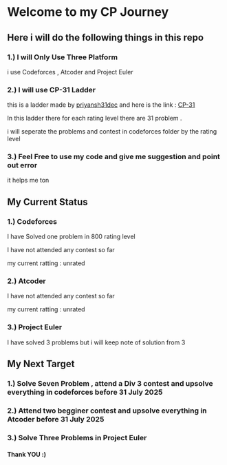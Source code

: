 # Welcome to my CP Journey

## Here i will do the following things in this repo

### 1.) I will Only Use Three Platform
i use Codeforces , Atcoder and Project Euler

### 2.) I will use CP-31 Ladder
this is a ladder made by [priyansh31dec](https://codeforces.com/profile/priyansh31dec) and here is the link : [CP-31
](https://www.tle-eliminators.com/cp-sheet)

In this ladder there for each rating level there are 31 problem .

i will seperate the problems and contest in codeforces folder by the rating level

### 3.) Feel Free to use my code and give me suggestion and point out error

it helps me ton

## My Current Status
 
### 1.) Codeforces

I have Solved one problem in 800 rating level

I have not attended any contest so far

my current ratting : unrated

### 2.) Atcoder

I have not attended any contest so far

my current ratting : unrated

### 3.) Project Euler

I have solved 3 problems but i will keep note of solution from 3


## My Next Target

### 1.) Solve Seven Problem , attend a Div 3 contest and upsolve everything in codeforces before 31 July 2025

### 2.) Attend two begginer contest and upsolve everything in Atcoder before 31 July 2025

### 3.) Solve Three Problems in Project Euler

#### Thank YOU :)

